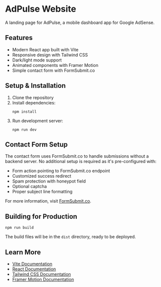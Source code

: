 # AdPulse Website

A landing page for AdPulse, a mobile dashboard app for Google AdSense.

## Features

- Modern React app built with Vite
- Responsive design with Tailwind CSS
- Dark/light mode support
- Animated components with Framer Motion
- Simple contact form with FormSubmit.co

## Setup & Installation

1. Clone the repository
2. Install dependencies:
   ```
   npm install
   ```
3. Run development server:
   ```
   npm run dev
   ```

## Contact Form Setup

The contact form uses FormSubmit.co to handle submissions without a backend server. No additional setup is required as it's pre-configured with:

- Form action pointing to FormSubmit.co endpoint
- Customized success redirect
- Spam protection with honeypot field
- Optional captcha
- Proper subject line formatting

For more information, visit [FormSubmit.co](https://formsubmit.co/).

## Building for Production

```
npm run build
```

The build files will be in the `dist` directory, ready to be deployed.

## Learn More

- [Vite Documentation](https://vitejs.dev/)
- [React Documentation](https://reactjs.org/)
- [Tailwind CSS Documentation](https://tailwindcss.com/docs)
- [Framer Motion Documentation](https://www.framer.com/motion/)
